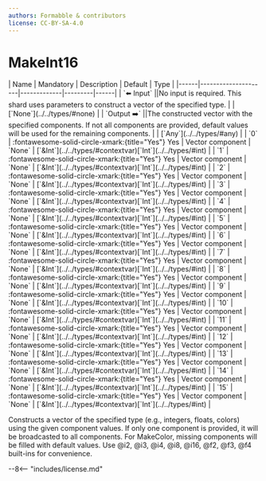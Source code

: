 ```yaml
---
authors: Formabble & contributors
license: CC-BY-SA-4.0
---
```



# MakeInt16

<div class="sh-parameters" markdown="1">
| Name | Mandatory | Description | Default | Type |
|------|---------------------|-------------|---------|------|
| `⬅️ Input` ||No input is required. This shard uses parameters to construct a vector of the specified type. | | [`None`](../../types/#none) |
| `Output ➡️` ||The constructed vector with the specified components. If not all components are provided, default values will be used for the remaining components. | | [`Any`](../../types/#any) |
| `0` | :fontawesome-solid-circle-xmark:{title="Yes"} Yes  | Vector component | `None` | [`&Int`](../../types/#contextvar)[`Int`](../../types/#int) |
| `1` | :fontawesome-solid-circle-xmark:{title="Yes"} Yes  | Vector component | `None` | [`&Int`](../../types/#contextvar)[`Int`](../../types/#int) |
| `2` | :fontawesome-solid-circle-xmark:{title="Yes"} Yes  | Vector component | `None` | [`&Int`](../../types/#contextvar)[`Int`](../../types/#int) |
| `3` | :fontawesome-solid-circle-xmark:{title="Yes"} Yes  | Vector component | `None` | [`&Int`](../../types/#contextvar)[`Int`](../../types/#int) |
| `4` | :fontawesome-solid-circle-xmark:{title="Yes"} Yes  | Vector component | `None` | [`&Int`](../../types/#contextvar)[`Int`](../../types/#int) |
| `5` | :fontawesome-solid-circle-xmark:{title="Yes"} Yes  | Vector component | `None` | [`&Int`](../../types/#contextvar)[`Int`](../../types/#int) |
| `6` | :fontawesome-solid-circle-xmark:{title="Yes"} Yes  | Vector component | `None` | [`&Int`](../../types/#contextvar)[`Int`](../../types/#int) |
| `7` | :fontawesome-solid-circle-xmark:{title="Yes"} Yes  | Vector component | `None` | [`&Int`](../../types/#contextvar)[`Int`](../../types/#int) |
| `8` | :fontawesome-solid-circle-xmark:{title="Yes"} Yes  | Vector component | `None` | [`&Int`](../../types/#contextvar)[`Int`](../../types/#int) |
| `9` | :fontawesome-solid-circle-xmark:{title="Yes"} Yes  | Vector component | `None` | [`&Int`](../../types/#contextvar)[`Int`](../../types/#int) |
| `10` | :fontawesome-solid-circle-xmark:{title="Yes"} Yes  | Vector component | `None` | [`&Int`](../../types/#contextvar)[`Int`](../../types/#int) |
| `11` | :fontawesome-solid-circle-xmark:{title="Yes"} Yes  | Vector component | `None` | [`&Int`](../../types/#contextvar)[`Int`](../../types/#int) |
| `12` | :fontawesome-solid-circle-xmark:{title="Yes"} Yes  | Vector component | `None` | [`&Int`](../../types/#contextvar)[`Int`](../../types/#int) |
| `13` | :fontawesome-solid-circle-xmark:{title="Yes"} Yes  | Vector component | `None` | [`&Int`](../../types/#contextvar)[`Int`](../../types/#int) |
| `14` | :fontawesome-solid-circle-xmark:{title="Yes"} Yes  | Vector component | `None` | [`&Int`](../../types/#contextvar)[`Int`](../../types/#int) |
| `15` | :fontawesome-solid-circle-xmark:{title="Yes"} Yes  | Vector component | `None` | [`&Int`](../../types/#contextvar)[`Int`](../../types/#int) |

</div>

Constructs a vector of the specified type (e.g., integers, floats, colors) using the given component values. If only one component is provided, it will be broadcasted to all components. For MakeColor, missing components will be filled with default values. Use @i2, @i3, @i4, @i8, @i16, @f2, @f3, @f4 built-ins for convenience.

--8<-- "includes/license.md"

